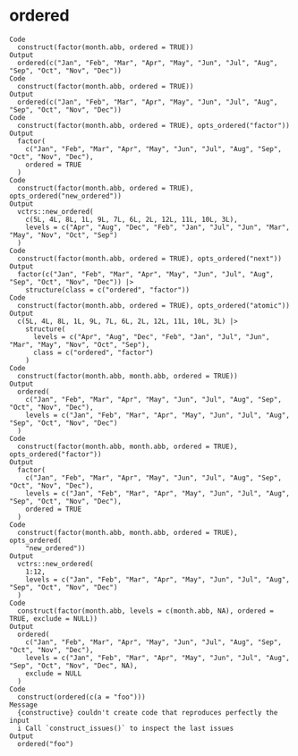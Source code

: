 # ordered

    Code
      construct(factor(month.abb, ordered = TRUE))
    Output
      ordered(c("Jan", "Feb", "Mar", "Apr", "May", "Jun", "Jul", "Aug", "Sep", "Oct", "Nov", "Dec"))
    Code
      construct(factor(month.abb, ordered = TRUE))
    Output
      ordered(c("Jan", "Feb", "Mar", "Apr", "May", "Jun", "Jul", "Aug", "Sep", "Oct", "Nov", "Dec"))
    Code
      construct(factor(month.abb, ordered = TRUE), opts_ordered("factor"))
    Output
      factor(
        c("Jan", "Feb", "Mar", "Apr", "May", "Jun", "Jul", "Aug", "Sep", "Oct", "Nov", "Dec"),
        ordered = TRUE
      )
    Code
      construct(factor(month.abb, ordered = TRUE), opts_ordered("new_ordered"))
    Output
      vctrs::new_ordered(
        c(5L, 4L, 8L, 1L, 9L, 7L, 6L, 2L, 12L, 11L, 10L, 3L),
        levels = c("Apr", "Aug", "Dec", "Feb", "Jan", "Jul", "Jun", "Mar", "May", "Nov", "Oct", "Sep")
      )
    Code
      construct(factor(month.abb, ordered = TRUE), opts_ordered("next"))
    Output
      factor(c("Jan", "Feb", "Mar", "Apr", "May", "Jun", "Jul", "Aug", "Sep", "Oct", "Nov", "Dec")) |>
        structure(class = c("ordered", "factor"))
    Code
      construct(factor(month.abb, ordered = TRUE), opts_ordered("atomic"))
    Output
      c(5L, 4L, 8L, 1L, 9L, 7L, 6L, 2L, 12L, 11L, 10L, 3L) |>
        structure(
          levels = c("Apr", "Aug", "Dec", "Feb", "Jan", "Jul", "Jun", "Mar", "May", "Nov", "Oct", "Sep"),
          class = c("ordered", "factor")
        )
    Code
      construct(factor(month.abb, month.abb, ordered = TRUE))
    Output
      ordered(
        c("Jan", "Feb", "Mar", "Apr", "May", "Jun", "Jul", "Aug", "Sep", "Oct", "Nov", "Dec"),
        levels = c("Jan", "Feb", "Mar", "Apr", "May", "Jun", "Jul", "Aug", "Sep", "Oct", "Nov", "Dec")
      )
    Code
      construct(factor(month.abb, month.abb, ordered = TRUE), opts_ordered("factor"))
    Output
      factor(
        c("Jan", "Feb", "Mar", "Apr", "May", "Jun", "Jul", "Aug", "Sep", "Oct", "Nov", "Dec"),
        levels = c("Jan", "Feb", "Mar", "Apr", "May", "Jun", "Jul", "Aug", "Sep", "Oct", "Nov", "Dec"),
        ordered = TRUE
      )
    Code
      construct(factor(month.abb, month.abb, ordered = TRUE), opts_ordered(
        "new_ordered"))
    Output
      vctrs::new_ordered(
        1:12,
        levels = c("Jan", "Feb", "Mar", "Apr", "May", "Jun", "Jul", "Aug", "Sep", "Oct", "Nov", "Dec")
      )
    Code
      construct(factor(month.abb, levels = c(month.abb, NA), ordered = TRUE, exclude = NULL))
    Output
      ordered(
        c("Jan", "Feb", "Mar", "Apr", "May", "Jun", "Jul", "Aug", "Sep", "Oct", "Nov", "Dec"),
        levels = c("Jan", "Feb", "Mar", "Apr", "May", "Jun", "Jul", "Aug", "Sep", "Oct", "Nov", "Dec", NA),
        exclude = NULL
      )
    Code
      construct(ordered(c(a = "foo")))
    Message
      {constructive} couldn't create code that reproduces perfectly the input
      i Call `construct_issues()` to inspect the last issues
    Output
      ordered("foo")

